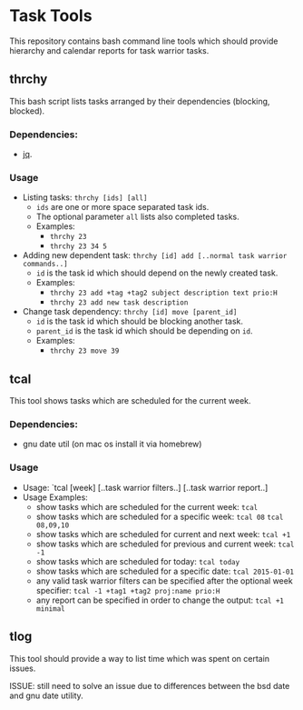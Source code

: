 # Task Tools

This repository contains bash command line tools which should
provide hierarchy and calendar reports for task warrior tasks. 

## thrchy

This bash script lists tasks arranged by their dependencies (blocking, blocked).

### Dependencies:

* [jq](http://stedolan.github.io/jq/).

### Usage

* Listing tasks:
  `thrchy [ids] [all]`
    * `ids` are one or more space separated task ids.
    * The optional parameter `all` lists also completed tasks.
    * Examples: 
        * `thrchy 23`
        * `thrchy 23 34 5`
* Adding new dependent task:
  `thrchy [id] add [..normal task warrior commands..]`
    * `id` is the task id which should depend on the newly created task.
    * Examples: 
        * `thrchy 23 add +tag +tag2 subject description text prio:H`
        * `thrchy 23 add new task description`
* Change task dependency:
  `thrchy [id] move [parent_id]`
    * `id` is the task id which should be blocking another task.
    * `parent_id` is the task id which should be depending on `id`.
    * Examples: 
        * `thrchy 23 move 39`

## tcal

This tool shows tasks which are scheduled for the current week.

### Dependencies:

* gnu date util (on mac os install it via homebrew)

### Usage

* Usage: `tcal [week] [..task warrior filters..] [..task warrior report..]
* Usage Examples:
    * show tasks which are scheduled for the current week:
      `tcal`
    * show tasks which are scheduled for a specific week:
      `tcal 08`
      `tcal 08,09,10`
    * show tasks which are scheduled for current and next week:
      `tcal +1`
    * show tasks which are scheduled for previous and current week:
      `tcal -1`
    * show tasks which are scheduled for today:
      `tcal today`
    * show tasks which are scheduled for a specific date:
      `tcal 2015-01-01`
    * any valid task warrior filters can be specified after the optional week specifier:
      `tcal -1 +tag1 +tag2 proj:name prio:H`
    * any report can be specified in order to change the output:
      `tcal +1 minimal`

## tlog

This tool should provide a way to list time which was spent on certain issues.

ISSUE: still need to solve an issue due to differences between the bsd date and gnu date utility.

